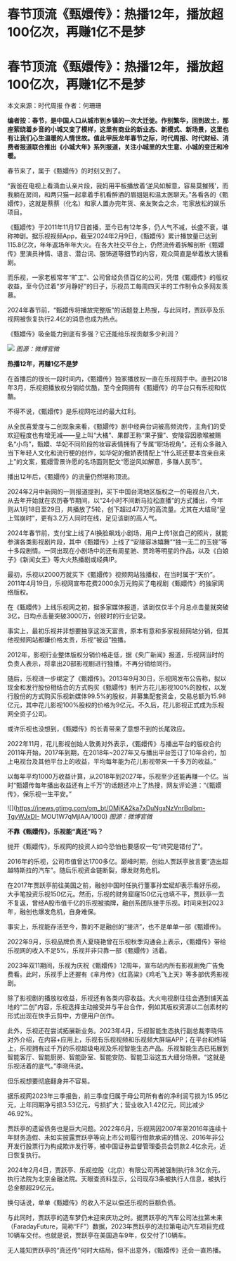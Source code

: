 # 春节顶流《甄嬛传》：热播12年，播放超100亿次，再赚1亿不是梦

# 春节顶流《甄嬛传》：热播12年，播放超100亿次，再赚1亿不是梦

本文来源：时代周报 作者：何珊珊

**编者按：春节，是中国人口从城市到乡镇的一次大迁徙。作别繁华，回到故土，那座萦绕着乡音的小城又变了模样，这里有商业的新业态、新模式、新场景，这里也有让我们心生温暖的人情世故。值此甲辰龙年春节之际，时代周报、时代财经、消费者报道联合推出《小城大年》系列报道，关注小城里的大生意、小城的变迁和冷暖。**

春节来了，属于《甄嬛传》的时刻又到了。

“我爸在电视上看滴血认亲片段，我妈用平板播放着‘逆风如解意，容易莫摧残’，而我躺在房间，和两只猫一起拿着手机看醉酒的眉姐姐和温太医聊天。”各看各的《甄嬛传》，这就是蔡蔡（化名）和家人置办完年货、亲友聚会之余，宅家放松的娱乐项目。

《甄嬛传》于2011年11月17日首播，至今已有12年多，仍人气不减，长盛不衰，堪称神剧。据乐视视频App，截至2024年2月9日，《甄嬛传》累计播放量已达到115.8亿次，年年返场年年大火。在各大社交平台上，仍然流传着拆解剖析《甄嬛传》里演员神情、语言、潜台词、服饰道等细节的内容，观众简直是举着放大镜看剧。

而乐视，一家老板常年“旷工”、公司曾经负债百亿的公司，凭借《甄嬛传》的版权收益，至今仍过着“岁月静好”的日子，乐视员工每周四天半的工作制令众多网友羡慕。

2024年春节前，“甄嬛传将播放完整版”的话题登上热搜，与此同时，贾跃亭及乐视网被恢复执行2.4亿的消息也成为热点。

《甄嬛传》吸金能力到底有多强？它还能给乐视贡献多少利润？

![](https://inews.gtimg.com/om_bt/Oks64_ygOIhXlz4a4rpfJ2cK4xQdvXngHzXJ6g53jdDhIAA/1000)
_图源：微博官微_

**热播12年，再赚1亿不是梦**

在首播后的很长一段时间内，《甄嬛传》独家播放权一直在乐视网手中。直到2018年3月，乐视把播放权分销给优酷，至今全网拥有《甄嬛传》的平台只有乐视和优酷。

不得不说，《甄嬛传》是乐视网吃过的最大红利。

从全民喜爱度与二创现象来看，《甄嬛传》剧中经典台词被高频流传，主角们的受欢迎程度也有增无减——皇上叫“大橘”、果郡王称“果子狸”、安陵容因歌喉被赐名“小鸟”，甄嬛、华妃不同阶段的妆容表情拥有了专属“职场视角”。还有众多融入当下年轻人文化和流行梗的创作，如华妃的傲娇表情配上“什么班还要本宫亲自来上”的文案，甄嬛雪景许愿的名场面则配文“愿逆风如解意，多赚人民币”。

播出12年后，《甄嬛传》的流量仍然堪称顶流。

2024年2月中新网的一则报道提到，买下中国台湾地区版权之一的电视台八大，从去年开始就在农历春节期间，以“24小时不间断马拉松直播”的方式播出，今年则从1月18日至29日，共播放了5轮，创下超过473万的高流量。尤其在大结局“皇上驾崩时”，更有3.2万人同时在线，足见该剧的高人气。

2024年春节前，支付宝上线了AI换脸飙戏小剧场，用户上传1张自己的照片，就能参演各类影视剧片段，其中《甄嬛传》上线了“安陵容冰嬉舞”“独一无二的玉娆”等十多段剧情。一同出现在小剧场中的还有周星驰、贾玲等明星的作品，以及《白娘子》《新闻女王》等大火热播剧或经典IP。

最初，乐视以2000万就买下《甄嬛传》视频网站独播权，在当时属于“天价”。2011年4月19日，乐视网宣布花费2000余万元购买了电视剧《甄嬛传》的独家网络版权。

在《甄嬛传》上线乐视网之初，据多家媒体报道，该剧仅仅半个月总点击量就突破3亿，日均点击量突破3000万，创彼时的行业记录。

事实上，最初乐视并非想要独享这泼天富贵，原本有意和多家视频网站分销，但其他视频网站都嫌价格太贵，乐视“被迫”独播。

2012年，影视行业整体版权分销价格走低，据《央广新闻》报道，乐视网当时的负责人表示，将拿出20部影视剧进行独播，不再分销给同行。

随后，乐视进一步绑定了《甄嬛传》。2013年9月30日，乐视网发布公告称，拟以现金和发行股份相结合的方式购买《甄嬛传》制片方花儿影视100%的股权，以发行股份的方式购买乐视新媒体99.5%的股权，并募集配套资金，交易总额为15.98亿元，其中花儿影视100%股权的价格为9亿元。不久后，花儿影视正式成为乐视网全资子公司。

或许乐视也没想到，《甄嬛传》的长青带来了意想不到的长尾效应。

2022年11月，花儿影视创始人敦勇对外表示，《甄嬛传》与播出平台的版权合约2011年开始，2017年到期，在2018年~2027年又与播出平台签订了10年合约，加上电视台及其他平台上的收益，平均每年能为花儿影视带来一千多万的收益。”

以每年平均1000万收益计算，从2018年到2027年，乐视至少还能再赚一个亿。当时“甄嬛传每年播出收益还有上千万”的话题还冲上了热搜，网友评论道：“《甄嬛传》，保乐视一生平安。”

![](https://inews.gtimg.com/om_bt/OMjKA2ka7xDuNgxNzVnrBqlbm-TgyWJxDI-
MOU1W7qMjIAA/1000) _图源：微博官微_

**不靠《甄嬛传》，乐视能“真还”吗？**

抛开《甄嬛传》，乐视网的投资人如今恐怕也要感叹一句“终究是错付了”。

2016年的乐视，公司市值曾达1700多亿。巅峰时期，创始人贾跃亭放言要“造出超越特斯拉的汽车”。随后乐视资金链断裂，爆发财务危机。

在2017年贾跃亭前往美国之前，融创中国时任执行董事孙宏斌却表示看好乐视，大手笔投资乐视150亿元。然而，乐视的财务窟窿150亿元也填不平，贾跃亭一去不复返，曾经A股市值千亿的乐视被摘牌，融创系团队接手乐视。时间来到2023年，融创也爆发危机，自身难保。

事实上，乐视能存活至今，靠的不是融创的“接济”，也不是单单一部《甄嬛传》。

2022年9月，乐视品牌负责人夏晓艳曾在乐视秋季沟通会上表示，《甄嬛传》带给乐视网的收入不足5%，乐视并非只靠一部《甄嬛传》活着。

2023年双11期间，乐视为庆祝《甄嬛传》12周年，宣布站内所有影视剧免广告免费看。此时，乐视手上还握有《芈月传》《红高粱》《鸡毛飞上天》等多部优秀影视剧。

除了影视剧的播放权收益，乐视还有各类内容收益。大火电视剧往往会遇到铺天盖地的“二创”内容，乐视选择主动接受并与平台合作，例如其版权资源以二创素材的形式出现在快手云剪中，方便用户创作。

此外，乐视还在尝试拓展新业务。2023年4月，乐视智能生态执行副总裁李晓伟对外介绍，在内容+应用上，乐视有乐视视频和乐视频大屏端APP；在平台和终端上，乐视拥有过千万的乐视超级电视及乐视智能生态产品。乐视智能生态已拓展到智能客厅、智能厨房、智能卧室、智能安防、智能卫浴这五大细分场景。“这就是乐视活着的底气。”李晓伟说。

但乐视想要彻底翻身并不容易。

据乐视网2023年三季报告，前三季度归属于母公司所有者的净利润亏损为15.95亿元，上年同期净亏损3.53亿元，亏损扩大；营业收入1.42亿元，同比减少46.92%。

贾跃亭的遗留债务也是巨大问题。2022年6月，乐视网因2007年至2016年连续十年财务造假、未如实披露贾跃亭等向上市公司履行借款承诺的情况、2016年非公开发行股票行为构成欺诈发行等，被中国证券监督管理委员会罚款2.4亿余元，近日恢复执行。

2024年2月4日，贾跃亭、乐视控股（北京）有限公司再被强制执行8.3亿余元，执行法院为北京金融法院。天眼查资料显示，公司现存3条被执行人信息，被执行总金额超29亿元。

换句话说，单单《甄嬛传》的收入不足以偿还乐视的巨额负债。

与此同时，贾跃亭的造车梦仍未迎来庆功之时。据贾跃亭的汽车公司法拉第未来（FaradayFuture，简称“FF”）数据，2023年贾跃亭的法拉第电动汽车项目完成10辆车交付。也就是说，贾跃亭在美国造车9年，仅交付了10辆车。

无人能知贾跃亭的“真还传”何时大结局，但不出意外，《甄嬛传》还会一直热播。


